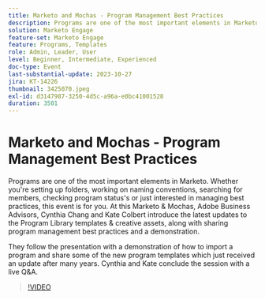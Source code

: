 ```yaml
---
title: Marketo and Mochas - Program Management Best Practices
description: Programs are one of the most important elements in Marketo. Whether you're setting up folders, working on naming conventions, searching for members, checking program status's or just interested in managing best practices.  Latest updates to the Program Library templates & creative assets, along with sharing program management best practices and a demonstration.
solution: Marketo Engage
feature-set: Marketo Engage
feature: Programs, Templates
role: Admin, Leader, User
level: Beginner, Intermediate, Experienced
doc-type: Event
last-substantial-update: 2023-10-27
jira: KT-14226
thumbnail: 3425070.jpeg
exl-id: d3147987-3250-4d5c-a96a-e0bc41001528
duration: 3501
---
```

# Marketo and Mochas - Program Management Best Practices

Programs are one of the most important elements in Marketo. Whether you're setting up folders, working on naming conventions, searching for members, checking program status's or just interested in managing best practices, this event is for you. At this Marketo & Mochas, Adobe Business Advisors, Cynthia Chang and Kate Colbert introduce the latest updates to the Program Library templates & creative assets, along with sharing program management best practices and a demonstration.

They follow the presentation with a demonstration of how to import a program and share some of the new program templates which just received an update after many years. Cynthia and Kate conclude the session with a live Q&A.

>[!VIDEO](https://video.tv.adobe.com/v/3425070/?learn=on)
